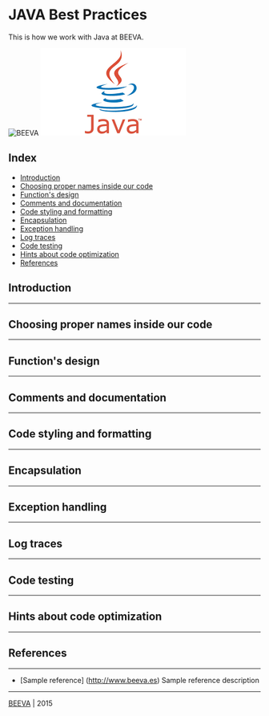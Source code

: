 # JAVA Best Practices

This is how we work with Java at BEEVA.

![BEEVA](https://github.com/beeva/beeva-best-practices/blob/master/static/horizontal-beeva-logo.png "BEEVA")
![JAVA](static/java.png "JAVA")

## Index

* [Introduction](#java-introduction)
* [Choosing proper names inside our code](#choosing-proper-names-inside-our-code)
* [Function's design](#function's-design)
* [Comments and documentation](#comments-and-documentation)
* [Code styling and formatting](#code-styling-and-formatting)
* [Encapsulation](#encapsulation)
* [Exception handling](#exception-handling)
* [Log traces](#log-traces)
* [Code testing](#code-testing)
* [Hints about code optimization](#hints-about-code-optimization)
* [References](#references)

## Introduction
---

## Choosing proper names inside our code
---

## Function's design
---

## Comments and documentation
---

## Code styling and formatting
---

## Encapsulation
---

## Exception handling
---

## Log traces
---

## Code testing
---

## Hints about code optimization
---

## References
---

* [Sample reference] (http://www.beeva.es) Sample reference description

___

[BEEVA](http://www.beeva.com) | 2015